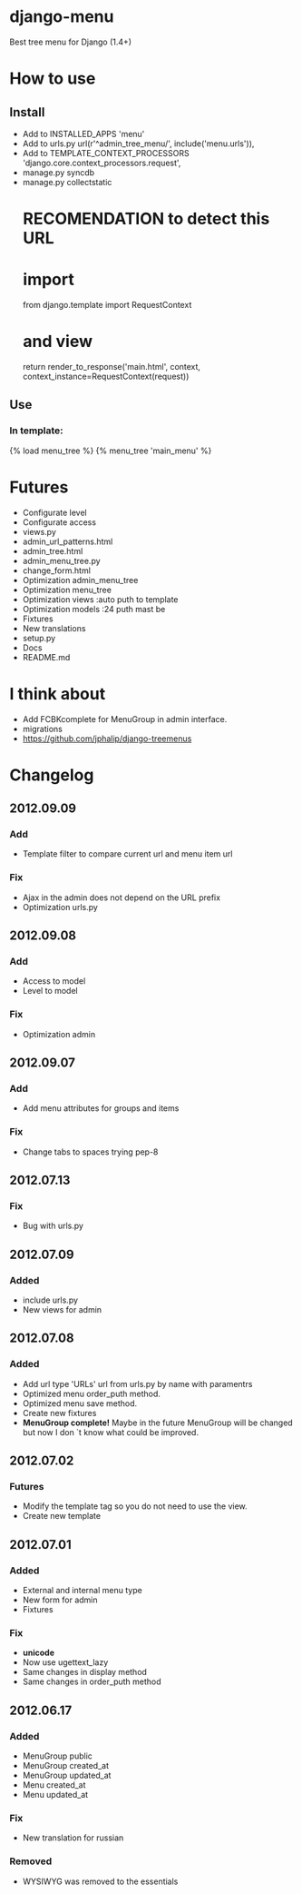 # django-menu
Best tree menu for Django (1.4+)

# How to use
## Install
* Add to INSTALLED_APPS 'menu'
* Add to urls.py  url(r'^admin_tree_menu/', include('menu.urls')),
* Add to TEMPLATE_CONTEXT_PROCESSORS 'django.core.context_processors.request',
* manage.py syncdb
* manage.py collectstatic
	# RECOMENDATION to detect this URL
	# import
	from django.template import RequestContext
	# and view 
	return render_to_response('main.html', context, context_instance=RequestContext(request))

## Use
### In template:
{% load menu_tree %}
{% menu_tree 'main_menu' %}

# Futures
* Configurate level
* Configurate access
* views.py
* admin_url_patterns.html
* admin_tree.html
* admin_menu_tree.py
* change_form.html
* Optimization admin_menu_tree
* Optimization menu_tree
* Optimization views :auto puth to template
* Optimization models :24 puth mast be
* Fixtures
* New translations
* setup.py
* Docs
* README.md

# I think about
* Add FCBKcomplete for MenuGroup in admin interface.
* migrations
* https://github.com/jphalip/django-treemenus
<!-- 
	https://github.com/rossp/django-menu
	def save(self, force_insert=False, force_update=False):
		"""
		Re-order all items from 10 upwards, at intervals of 10.
		This makes it easy to insert new items in the middle of 
		existing items without having to manually shuffle 
		them all around.
		"""
		super(Menu, self).save(force_insert, force_update)
			
		current = 10
		for item in MenuItem.objects.filter(menu=self).order_by('order'):
			item.order = current
			item.save()
			current += 10
	 (Also see templatetags / menubuilder.py)
 -->

# Changelog
## 2012.09.09
### Add
* Template filter to compare current url and menu item url
### Fix
* Ajax in the admin does not depend on the URL prefix
* Optimization urls.py

## 2012.09.08
### Add
* Access to model
* Level to model
### Fix
* Optimization admin

## 2012.09.07
### Add
* Add menu attributes for groups and items
### Fix
* Change tabs to spaces trying pep-8

## 2012.07.13
### Fix
* Bug with urls.py

## 2012.07.09
### Added
* include urls.py
* New views for admin

## 2012.07.08
### Added
* Add url type 'URLs' url from urls.py by name with paramentrs
* Optimized menu order_puth method.
* Optimized menu save method.
* Create new fixtures
* __MenuGroup complete!__ Maybe in the future MenuGroup will be changed but now I don `t know what could be improved.

## 2012.07.02
### Futures
* Modify the template tag so you do not need to use the view.
* Create new template


## 2012.07.01
### Added
* External and internal menu type
* New form for admin
* Fixtures

### Fix
* __unicode__
* Now use ugettext_lazy
* Same changes in display method
* Same changes in order_puth method

## 2012.06.17
### Added
* MenuGroup public
* MenuGroup created_at
* MenuGroup updated_at
* Menu created_at
* Menu updated_at

### Fix
* New translation for russian

### Removed
* WYSIWYG was removed to the essentials
